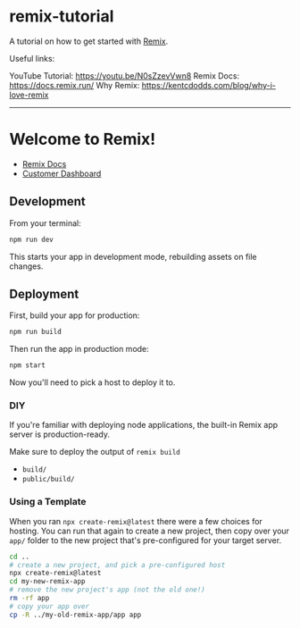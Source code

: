 # remix-tutorial

A tutorial on how to get started with [Remix](https://docs.remix.run/).

Useful links:

YouTube Tutorial: https://youtu.be/N0sZzevVwn8
Remix Docs: https://docs.remix.run/
Why Remix: https://kentcdodds.com/blog/why-i-love-remix

---

# Welcome to Remix!

- [Remix Docs](https://docs.remix.run)
- [Customer Dashboard](https://remix.run/dashboard)

## Development

From your terminal:

```sh
npm run dev
```

This starts your app in development mode, rebuilding assets on file changes.

## Deployment

First, build your app for production:

```sh
npm run build
```

Then run the app in production mode:

```sh
npm start
```

Now you'll need to pick a host to deploy it to.

### DIY

If you're familiar with deploying node applications, the built-in Remix app server is production-ready.

Make sure to deploy the output of `remix build`

- `build/`
- `public/build/`

### Using a Template

When you ran `npx create-remix@latest` there were a few choices for hosting. You can run that again to create a new project, then copy over your `app/` folder to the new project that's pre-configured for your target server.

```sh
cd ..
# create a new project, and pick a pre-configured host
npx create-remix@latest
cd my-new-remix-app
# remove the new project's app (not the old one!)
rm -rf app
# copy your app over
cp -R ../my-old-remix-app/app app
```
